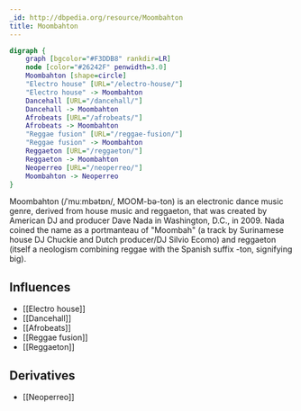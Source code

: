 ```yaml
---
_id: http://dbpedia.org/resource/Moombahton
title: Moombahton
---
```


```dot
digraph {
	graph [bgcolor="#F3DDB8" rankdir=LR]
	node [color="#26242F" penwidth=3.0]
	Moombahton [shape=circle]
	"Electro house" [URL="/electro-house/"]
	"Electro house" -> Moombahton
	Dancehall [URL="/dancehall/"]
	Dancehall -> Moombahton
	Afrobeats [URL="/afrobeats/"]
	Afrobeats -> Moombahton
	"Reggae fusion" [URL="/reggae-fusion/"]
	"Reggae fusion" -> Moombahton
	Reggaeton [URL="/reggaeton/"]
	Reggaeton -> Moombahton
	Neoperreo [URL="/neoperreo/"]
	Moombahton -> Neoperreo
}
```

Moombahton (/ˈmuːmbətɒn/, MOOM-bə-ton) is an electronic dance music genre, derived from house music and reggaeton, that was created by American DJ and producer Dave Nada in Washington, D.C., in 2009. Nada coined the name as a portmanteau of "Moombah" (a track by Surinamese house DJ Chuckie and Dutch producer/DJ Silvio Ecomo) and reggaeton (itself a neologism combining reggae with the Spanish suffix -ton, signifying big).

## Influences
- [[Electro house]]
- [[Dancehall]]
- [[Afrobeats]]
- [[Reggae fusion]]
- [[Reggaeton]]

## Derivatives
- [[Neoperreo]]
